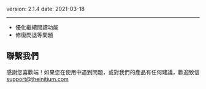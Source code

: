 version: 2.1.4
date: 2021-03-18

---

- 優化繼續閱讀功能
- 修復閃退等問題

## 聯繫我們

感謝您喜歡端！如果您在使用中遇到問題，或對我們的產品有任何建議，歡迎致信 [support@theinitium.com](mailto:support@theinitium.com)